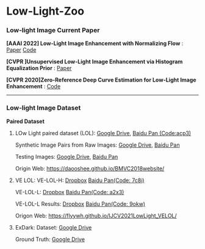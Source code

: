 # Low-Light-Zoo


### Low-light Image Current Paper

**[AAAI 2022] Low-Light Image Enhancement with Normalizing Flow** : [Paper](https://arxiv.org/pdf/2109.05923.pdf) [Code](https://github.com/wyf0912/LLFlow)

**[CVPR ]Unsupervised Low-Light Image Enhancement via Histogram Equalization Prior** : [Paper](https://arxiv.org/abs/2112.01766)

**[CVPR 2020]Zero-Reference Deep Curve Estimation for Low-Light Image Enhancement** : [Code](https://github.com/Li-Chongyi/Zero-DCE)

---

### Low-light Image Dataset

**Paired Dataset**
1. LOw Light paired dataset (LOL): 
   [Google Drive](https://drive.google.com/open?id=157bjO1_cFuSd0HWDUuAmcHRJDVyWpOxB), 
   [Baidu Pan (Code:acp3)](https://pan.baidu.com/s/1ABMrDjBTeHIJGlOFIeP1IQ)  

   Synthetic Image Pairs from Raw Images: [Google Drive](https://drive.google.com/open?id=1G6fi9Kiu7CDnW2Sh7UQ5ikvScRv8Q14F), 
   [Baidu Pan](https://pan.baidu.com/s/1drsMAkRMlwd9vObAM_9Iog)
   
   Testing Images: [Google Drive](https://drive.google.com/open?id=1OvHuzPBZRBMDWV5AKI-TtIxPCYY8EW70), 
   [Baidu Pan](https://pan.baidu.com/s/1G2qg3oS12MmP8_dFlVRRug)
   
   Origin Web: https://daooshee.github.io/BMVC2018website/


2. VE LOL: 
   VE-LOL-H: [Dropbox](https://www.dropbox.com/s/yxod21zouvrqhpk/VE-LOL-H.zip?dl=0) 
   [Baidu Pan(Code: 7c8i)](https://pan.baidu.com/s/12UTjDNOsALUyMzm0rbpQ8Q) 
   
   VE-LOL-L: [Dropbox](https://www.dropbox.com/s/vfft7a8d370gnh7/VE-LOL-L.zip?dl=0)
   [Baidu Pan(Code: a2x3)](https://pan.baidu.com/s/1JqPho8k9Q3G_BmpEdtxyBQ)
   
   VE-LOL-L Results: [Dropbox](https://www.dropbox.com/s/308dxl4yikc3t8k/VE-LOL-L-Results.zip?dl=0) 
   [Baidu Pan(Code: 9okw)](https://pan.baidu.com/s/1Q07WG8w0IkBAawYfHkYiHQ)
   
   Origon Web: https://flyywh.github.io/IJCV2021LowLight_VELOL/


3. ExDark:
   Dataset: [Google Drive](https://drive.google.com/file/d/1GZqHFzTLDI-1rcOctHdf-c16VgagWocd/view?usp=sharing)
   
   Ground Truth: [Google Drive](https://drive.google.com/file/d/1goqzN0Eg7YqClZfP3cQ9QjENFrEhildz/view?usp=sharing)
   

